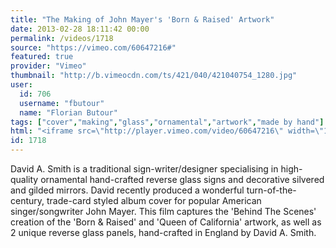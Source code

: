 ```yaml
---
title: "The Making of John Mayer's 'Born & Raised' Artwork"
date: 2013-02-28 18:11:42 00:00
permalink: /videos/1718
source: "https://vimeo.com/60647216#"
featured: true
provider: "Vimeo"
thumbnail: "http://b.vimeocdn.com/ts/421/040/421040754_1280.jpg"
user:
  id: 706
  username: "fbutour"
  name: "Florian Butour"
tags: ["cover","making","glass","ornamental","artwork","made by hand"]
html: "<iframe src=\"http://player.vimeo.com/video/60647216\" width=\"1280\" height=\"720\" frameborder=\"0\" webkitAllowFullScreen mozallowfullscreen allowFullScreen></iframe>"
id: 1718
---
```


David A. Smith is a traditional sign-writer/designer specialising in high-quality ornamental hand-crafted reverse glass signs and decorative silvered and gilded mirrors. David recently produced a wonderful turn-of-the-century, trade-card styled album cover for popular American singer/songwriter John Mayer.
This film captures the 'Behind The Scenes' creation of the 'Born & Raised' and 'Queen of California' artwork, as well as 2 unique reverse glass panels, hand-crafted in England by David A. Smith.